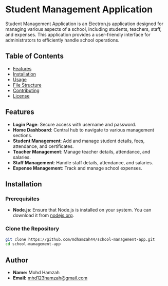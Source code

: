 # Student Management Application

Student Management Application is an Electron.js application designed for managing various aspects of a school, including students, teachers, staff, and expenses. This application provides a user-friendly interface for administrators to efficiently handle school operations.

## Table of Contents

- [Features](#features)
- [Installation](#installation)
- [Usage](#usage)
- [File Structure](#file-structure)
- [Contributing](#contributing)
- [License](#license)

## Features

- **Login Page**: Secure access with username and password.
- **Home Dashboard**: Central hub to navigate to various management sections.
- **Student Management**: Add and manage student details, fees, attendance, and certificates.
- **Teacher Management**: Manage teacher details, attendance, and salaries.
- **Staff Management**: Handle staff details, attendance, and salaries.
- **Expense Management**: Track and manage school expenses.

## Installation

### Prerequisites

- **Node.js**: Ensure that Node.js is installed on your system. You can download it from [nodejs.org](https://nodejs.org/).

### Clone the Repository

```bash
git clone https://github.com/mdhamzah44/school-management-app.git
cd school-management-app
```

## Author
- **Name:** Mohd Hamzah
- **Email:** mhd123hamzah@gmail.com
